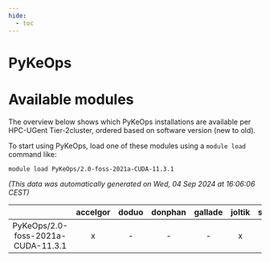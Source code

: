 ```yaml
---
hide:
  - toc
---
```


PyKeOps
=======

# Available modules


The overview below shows which PyKeOps installations are available per HPC-UGent Tier-2cluster, ordered based on software version (new to old).

To start using PyKeOps, load one of these modules using a `module load` command like:

```shell
module load PyKeOps/2.0-foss-2021a-CUDA-11.3.1
```

*(This data was automatically generated on Wed, 04 Sep 2024 at 16:06:06 CEST)*  

| |accelgor|doduo|donphan|gallade|joltik|shinx|skitty|
| :---: | :---: | :---: | :---: | :---: | :---: | :---: | :---: |
|PyKeOps/2.0-foss-2021a-CUDA-11.3.1|x|-|-|-|x|-|-|
